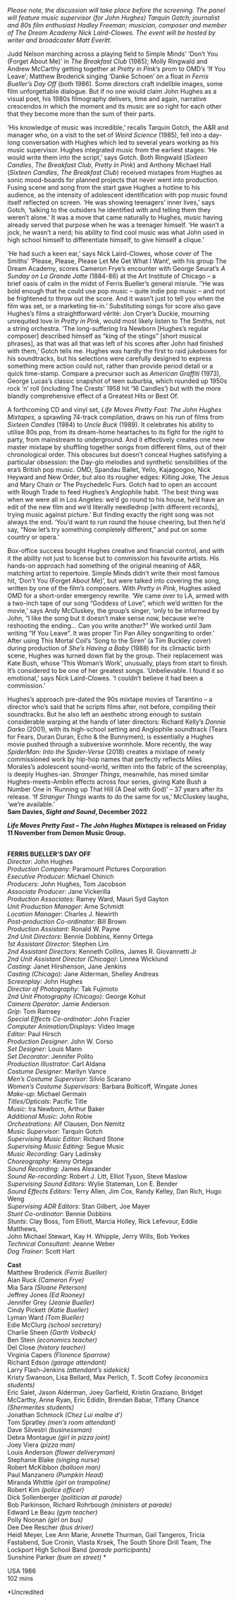

_Please note, the discussion will take place before the screening. The panel will feature music supervisor (for John Hughes) Tarquin Gotch; journalist and 80s film enthusiast Hadley Freeman; musician, composer and member of  The Dream Academy Nick Laird-Clowes. The event will be hosted by writer and broadcaster Matt Everitt._

Judd Nelson marching across a playing field to Simple Minds’ ‘Don’t You (Forget About Me)’ in _The Breakfast Club_ (1985); Molly Ringwald and Andrew McCarthy getting together at _Pretty in Pink_’s prom to OMD’s ‘If You Leave’; Matthew Broderick singing ‘Danke Schoen’ on a float in _Ferris Bueller’s Day Off_ (both 1986). Some directors craft indelible images, some film unforgettable dialogue. But if no one would claim John Hughes as a visual poet, his 1980s filmography delivers, time and again, narrative crescendos in which the moment and its music are so right for each other that they become more than the sum of their parts.

‘His knowledge of music was incredible,’ recalls Tarquin Gotch, the A&R and manager who, on a visit to the set of _Weird Science_ (1985), fell into a day-long conversation with Hughes which led to several years working as his music supervisor. Hughes integrated music from the earliest stages: ‘He would write them into the script,’ says Gotch. Both Ringwald (_Sixteen Candles_,  _The Breakfast Club_, _Pretty in Pink_) and Anthony Michael Hall (_Sixteen Candles_, _The Breakfast Club_) received mixtapes from Hughes as sonic mood-boards for planned projects that never went into production. Fusing scene and song from the start gave Hughes a hotline to his audience, as the intensity of adolescent identification with pop music found itself reflected on screen. ‘He was showing teenagers’ inner lives,’ says Gotch, ‘talking to the outsiders he identified with and telling them they weren’t alone.’ It was a move that came naturally to Hughes, music having already served that purpose when he was a teenager himself. ‘He wasn’t a jock, he wasn’t a nerd; his ability to find cool music was what John used in high school himself to differentiate himself, to give himself  a clique.’

‘He had such a keen ear,’ says Nick Laird-Clowes, whose cover of The Smiths’ ‘Please, Please, Please Let Me Get What I Want’, with his group The Dream Academy, scores Cameron Frye’s encounter with George Seurat’s _A Sunday on La Grande Jatte_ (1884-86) at the Art Institute of Chicago – a brief oasis of calm in the midst of Ferris Bueller’s general misrule. ‘’He was bold enough that he could use pop music – quite indie pop music – and not be frightened to throw out the score. And it wasn’t just to tell you when the film was set, or a marketing tie-in.’ Substituting songs for score also gave Hughes’s films a straightforward vérité: Jon Cryer’s Duckie, mourning unrequited love in _Pretty in Pink_, would most likely listen to The Smiths, not a string orchestra. ‘The long-suffering Ira Newborn [Hughes’s regular composer] described himself as “king of the stings” [short musical phrases], as that was all that was left of his scores after John had finished with them,’ Gotch tells me. Hughes was hardly the first to raid jukeboxes for his soundtracks, but his selections were carefully designed to express something mere action could not, rather than provide period detail or a quick time-stamp. Compare a precursor such as _American Graffiti_ (1973), George Lucas’s classic snapshot of teen suburbia, which rounded up 1950s rock ’n’ roll (including The Crests’ 1958 hit ‘16 Candles’) but with the more blandly comprehensive effect of a Greatest Hits or Best Of.

A forthcoming CD and vinyl set, _Life Moves Pretty Fast: The John Hughes Mixtapes_, a sprawling 74-track compilation, draws on his run of films from _Sixteen Candles_ (1984) to _Uncle Buck_ (1989). It celebrates his ability to utilise 80s pop, from its dream-home heartaches to its fight for the right to party, from mainstream to underground. And it effectively creates one new master mixtape by shuffling together songs from different films, out of their chronological order. This obscures but doesn’t conceal Hughes satisfying a particular obsession: the Day-glo melodies and synthetic sensibilities of the era’s British pop music. OMD, Spandau Ballet, Yello, Kajagoogoo, Nick Heyward and New Order, but also its rougher edges: Killing Joke, The Jesus and Mary Chain or The Psychedelic Furs. Gotch had to open an account with Rough Trade to feed Hughes’s Anglophile habit. ‘The best thing was when we were all in Los Angeles: we’d go round to his house, he’d have an edit of the new film and we’d literally needledrop [with different records], trying music against picture.’ But finding exactly the right song was not always the end. ‘You’d want to run round the house cheering, but then he’d say, “Now let’s try something completely different,” and put on some country or opera.’

Box-office success bought Hughes creative and financial control, and with it the ability not just to license but to commission his favourite artists. His hands-on approach had something of the original meaning of A&R, matching artist to repertoire. Simple Minds didn’t write their most famous hit, ‘Don’t You (Forget About Me)’, but were talked into covering the song, written by one of the film’s composers. With _Pretty in Pink_, Hughes asked OMD for a short-order emergency rewrite. ‘We came over to LA, armed with a two-inch tape of our song “Goddess of Love”, which we’d written for the movie,’ says Andy McCluskey, the group’s singer, ‘only to be informed by John, “I like the song but it doesn’t make sense now, because we’re reshooting the ending… Can you write another?” We worked until 3am writing “If You Leave”. It was proper Tin Pan Alley songwriting to order.’ After using This Mortal Coil’s ‘Song to the Siren’ (a Tim Buckley cover) during production of _She’s Having a Baby_ (1988) for its climactic birth scene, Hughes was turned down flat by the group. Their replacement was Kate Bush, whose ‘This Woman’s Work’, unusually, plays from start to finish. It’s considered to be one of her greatest songs. ‘Unbelievable. I found it so emotional,’ says Nick Laird-Clowes. ‘I couldn’t believe it had been a commission.’

Hughes’s approach pre-dated the 90s mixtape movies of Tarantino – a director who’s said that he scripts films after, not before, compiling their soundtracks. But he also left an aesthetic strong enough to sustain considerable warping at the hands of later directors: Richard Kelly’s _Donnie Darko_ (2001), with its high-school setting and Anglophile soundtrack (Tears for Fears, Duran Duran, Echo & the Bunnymen), is essentially a Hughes movie pushed through a subversive wormhole. More recently, the way _SpiderMan: Into the Spider-Verse_ (2018) creates a mixtape of newly commissioned work by hip-hop names that perfectly reflects Miles Morales’s adolescent sound-world, written into the fabric of the screenplay, is deeply Hughes-ian. _Stranger Things_, meanwhile, has mined similar Hughes-meets-Amblin effects across four series, giving Kate Bush a Number One in ‘Running up That Hill (A Deal with God)’ – 37 years after its release. ‘If _Stranger Things_ wants to do the same for us,’ McCluskey laughs, ‘we’re available.’  
**Sam Davies, _Sight and Sound_, December 2022**

**_Life Moves Pretty Fast – The John Hughes Mixtapes_ is released on Friday 11 November from Demon Music Group.**
<br><br>

**FERRIS BUELLER’S DAY OFF**  
_Director_: John Hughes  
_Production Company_:  Paramount Pictures Corporation  
_Executive Producer_: Michael Chinich  
_Producers_: John Hughes, Tom Jacobson  
_Associate Producer_: Jane Vickerilla  
_Production Associates_: Ramey Ward,  Mauri Syd Gayton  
_Unit Production Manager_: Arne Schmidt  
_Location Manager_: Charles J. Newirth  
_Post-production Co-ordinator_: Bill Brown  
_Production Assistant_: Ronald W. Payne  
_2nd Unit Directors_: Bennie Dobbins, Kenny Ortega  
_1st Assistant Director_: Stephen Lim  
_2nd Assistant Directors_: Kenneth Collins,  James R. Giovannetti Jr  
_2nd Unit Assistant Director (Chicago)_:  Linnea Wicklund  
_Casting_: Janet Hirshenson, Jane Jenkins  
_Casting (Chicago)_: Jane Alderman, Shelley Andreas  
_Screenplay_: John Hughes  
_Director of Photography_: Tak Fujimoto  
_2nd Unit Photography (Chicago)_: George Kohut  
_Camera Operator_: Jamie Anderson  
_Grip_: Tom Ramsey  
_Special Effects Co-ordinator_: John Frazier  
_Computer Animation/Displays_: Video Image  
_Editor_: Paul Hirsch  
_Production Designer_: John W. Corso  
_Set Designer_: Louis Mann  
_Set Decorator_: Jennifer Polito  
_Production Illustrator_: Carl Aldana  
_Costume Designer_: Marilyn Vance  
_Men’s Costume Supervisor_: Silvio Scarano  
_Women’s Costume Supervisors_:  Barbara Bolticoff, Wingate Jones  
_Make-up_: Michael Germain  
_Titles/Opticals_: Pacific Title  
_Music_: Ira Newborn, Arthur Baker  
_Additional Music_: John Robie  
_Orchestrations_: Alf Clausen, Don Nemitz  
_Music Supervisor_: Tarquin Gotch  
_Supervising Music Editor_: Richard Stone  
_Supervising Music Editing_: Segue Music  
_Music Recording_: Gary Ladinsky  
_Choreography_: Kenny Ortega  
_Sound Recording_: James Alexander  
_Sound Re-recording_: Robert J. Litt, Elliot Tyson, Steve Maslow  
_Supervising Sound Editors_: Wylie Stateman,  Lon E. Bender  
_Sound Effects Editors_: Terry Allen, Jim Cox,  Randy Kelley, Dan Rich, Hugo Weng  
_Supervising ADR Editors_: Stan Gilbert, Joe Mayer  
_Stunt Co-ordinator_: Bennie Dobbins  
_Stunts_: Clay Boss, Tom Elliott, Marcia Holley,  Rick Lefevour, Eddie Matthews,  
John Michael Stewart, Kay H. Whipple,  Jerry Wills, Bob Yerkes  
_Technical Consultant_: Jeanne Weber  
_Dog Trainer_: Scott Hart

**Cast**  
Matthew Broderick _(Ferris Bueller)_  
Alan Ruck _(Cameron Frye)_  
Mia Sara _(Sloane Peterson)_  
Jeffrey Jones _(Ed Rooney)_  
Jennifer Grey _(Jeanie Bueller)_  
Cindy Pickett _(Katie Bueller)_  
Lyman Ward _(Tom Bueller)_  
Edie McClurg _(school secretary)_  
Charlie Sheen _(Garth Volbeck)_  
Ben Stein _(economics teacher)_  
Del Close _(history teacher)_  
Virginia Capers _(Florence Sparrow)_  
Richard Edson _(garage attendant)_  
Larry Flash-Jenkins _(attendant’s sidekick)_  
Kristy Swanson, Lisa Bellard, Max Perlich,  T. Scott Cofey _(economics students)_  
Eric Saiet, Jason Alderman, Joey Garfield,  Kristin Graziano, Bridget McCarthy, Anne Ryan,  Eric Edidin, Brendan Babar, Tiffany Chance _(Shermerites students)_  
Jonathan Schmock _(Chez Lui maître d’)_  
Tom Spratley _(men’s room attendant)_  
Dave Silvestri _(businessman)_  
Debra Montague _(girl in pizza joint)_  
Joey Viera _(pizza man)_  
Louis Anderson _(flower deliveryman)_  
Stephanie Blake _(singing nurse)_  
Robert McKibbon _(balloon man)_  
Paul Manzanero _(Pumpkin Head)_  
Miranda Whittle _(girl on trampoline)_  
Robert Kim _(police officer)_  
Dick Sollenberger _(politician at parade)_  
Bob Parkinson, Richard Rohrbough  _(ministers at parade)_  
Edward Le Beau _(gym teacher)_  
Polly Noonan _(girl on bus)_  
Dee Dee Rescher _(bus driver)_  
Heidi Meyer, Lee Ann Marie, Annette Thurman,  Gail Tangeros, Tricia Fastabend, Sue Cronin,  Vlasta Krsek, The South Shore Drill Team, The Lockport High School Band _(parade participants)_  
Sunshine Parker _(bum on street)_ *

USA 1986  
102 mins

*Uncredited
<br><br>
<!--stackedit_data:
eyJoaXN0b3J5IjpbLTY1MzA1MTA2OV19
-->